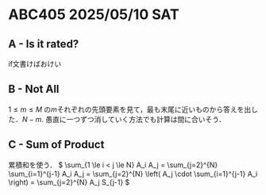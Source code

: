 # ABC405 2025/05/10 SAT
## A - Is it rated?
if文書けばおけい
## B -  Not All 
$1 \leq m \leq M$ の$m$それぞれの先頭要素を見て，最も末尾に近いものから答えを出した．$N-m$.
愚直に一つずつ消していく方法でも計算は間に合いそう．
## C - Sum of Product
累積和を使う．
$
\sum_{1 \le i < j \le N} A_i A_j
= \sum_{j=2}^{N} \sum_{i=1}^{j-1} A_i A_j
= \sum_{j=2}^{N} \left( A_j \cdot \sum_{i=1}^{j-1} A_i \right)
= \sum_{j=2}^{N} A_j S_{j-1}
$
